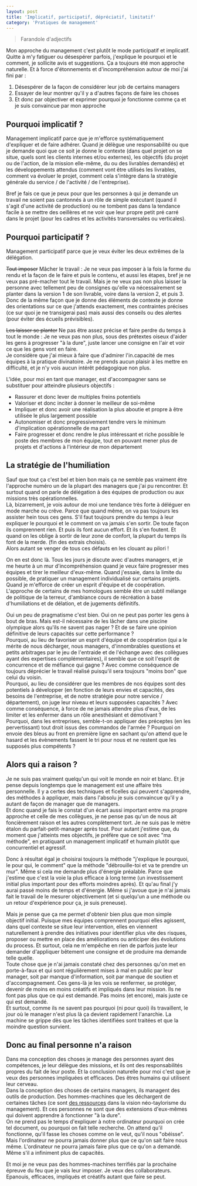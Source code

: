 ```yaml
---
layout: post  
title: 'Implicatif, participatif, dépréciatif, limitatif'  
category: 'Pratiques de management'
---
```

> Farandole d'adjectifs  

Mon approche du management c'est plutôt le mode participatif et implicatif. Quitte à m'y fatiguer ou désespérer parfois, j'explique le pourquoi et le comment, je sollicite avis et suggestions. Ça a toujours été mon approche naturelle. Et à force d'étonnements et d'incompréhension autour de moi j'ai fini par :
1. Désespérer de la façon de considérer leur job de certains managers
2. Essayer de leur montrer qu'il y a d'autres façons de faire les choses
3. Et donc par objectiver et exprimer pourquoi je fonctionne comme ça et je suis convaincue par mon approche

## Pourquoi implicatif ? 
Management implicatif parce que je m'efforce systématiquement d'expliquer et de faire adhérer. Quand je délègue une responsabilité ou que je demande quoi que ce soit je donne le contexte (dans quel projet on se situe, quels sont les clients internes et/ou externes), les objectifs (du projet ou de l'action, de la mission elle-même, du ou des livrables demandés) et les développements attendus (comment vont être utilisés les livrables, comment va évoluer le projet, comment cela s'intègre dans la stratégie générale du service / de l'activité / de l'entreprise). 

Bref je fais ce que je peux pour que les personnes à qui je demande un travail ne soient pas cantonnés à un rôle de simple exécutant (quand il s'agit d'une activité de production) ou ne tombent pas dans la tendance facile à se mettre des oeillères et ne voir que leur propre petit pré carré dans le projet (pour les cadres et les activités transversales ou verticales).

## Pourquoi participatif ? 
Management participatif parce que je veux éviter les deux extrêmes de la délégation.

~~Tout imposer~~ Mâcher le travail : Je ne veux pas imposer à la fois la forme du rendu et la façon de le faire et puis le contenu, et aussi les étapes, bref je ne veux pas pré-macher tout le travail. Mais je ne veux pas non plus laisser la personne avec tellement peu de consignes qu'elle va nécessairement se planter dans la version 1 de son livrable, voire dans la version 2, et puis 3.  
Donc de la même façon que je donne des éléments de contexte je donne des orientations sur ce que j'attends exactement, mes contraintes précises (ce sur quoi je ne transigerai pas) mais aussi des conseils ou des alertes (pour éviter des écueils prévisibles).  

~~Les laisser se planter~~ Ne pas être assez précise et faire perdre du temps à tout le monde : Je ne veux pas non plus, sous des prétextes oiseux d'aider les gens à progresser "à la dure", juste lancer une consigne en l'air et voir ce que les gens vont en faire.  
Je considère que j'ai mieux à faire que d'admirer l'in.capacité de mes équipes à la pratique divinatoire. Je ne prends aucun plaisir à les mettre en difficulté, et je n'y vois aucun intérêt pédagogique non plus.

L'idée, pour moi en tant que manager, est d'accompagner sans se substituer pour atteindre plusieurs objectifs : 
* Rassurer et donc lever de multiples freins potentiels
* Valoriser et donc inciter à donner le meilleur de soi-même
* Impliquer et donc avoir une réalisation la plus aboutie et propre à être utilisée le plus largement possible 
* Autonomiser et donc progressivement tendre vers le minimum d'implication opérationnelle de ma part
* Faire progresser et donc rendre le plus intéressant et riche possible le poste des membres de mon équipe, tout en pouvant mener plus de projets et d'actions à l'intérieur de mon département

## La stratégie de l'humiliation
Sauf que tout ça c'est bel et bien bon mais ça ne semble pas vraiment être l'approche numéro un de la plupart des managers que j'ai pu rencontrer. Et surtout quand on parle de délégation à des équipes de production ou aux missions très opérationnelles.  
Là, bizarrement, je vois autour de moi une tendance très forte à déléguer en mode marche ou crêve. Parce que quand même, on va pas toujours les assister hein tous ces gens. S'il faut toujours prendre du temps à leur expliquer le pourquoi et le comment on va jamais s'en sortir. De toute façon ils comprennent rien. Et puis ils font aucun effort. Et ils s'en foutent. Et quand on les oblige à sortir de leur zone de confort, la plupart du temps ils font de la merde. (fin des extrais choisis).  
Alors autant se venger de tous ces défauts en les clouant au pilori !

On en est donc là. Tous les jours je discute avec d'autres managers, et je me heurte à un mur d'incompréhension quand je veux faire progresser mes équipes et tirer le meilleur d'eux-même. Quand j'essaie, dans la limite du possible, de pratiquer un management individualisé sur certains projets. Quand je m'efforce de créer un esprit d'équipe et de coopération.  
L'approche de certains de mes homologues semble être un subtil mélange de politique de la terreur, d'ambiance cours de récréation à base d'humiliations et de délation, et de jugements définitifs.

Oui un peu de pragmatisme c'est bien. Oui on ne peut pas porter les gens à bout de bras. Mais est-il nécessaire de les lâcher dans une piscine olympique alors qu'ils ne savent pas nager ? Et de se faire une opinion définitive de leurs capacités sur cette performance ?  
Pourquoi, au lieu de favoriser un esprit d'équipe et de coopération (qui a le mérite de nous décharger, nous managers, d'innombrables questions et petits arbitrages par le jeu de l'entraide et de l'échange avec des collègues ayant des expertises complémentaires), il semble que ce soit l'esprit de concurrence et de méfiance qui gagne ? Avec comme conséquence de toujours déprécier le travail réalisé puisqu'il sera toujours "moins bon" que celui du voisin.  
Pourquoi, au lieu de considérer que les membres de nos équipes sont des potentiels à développer (en fonction de leurs envies et capacités, des besoins de l'entreprise, et de notre stratégie pour notre service / département), on juge leur niveau et leurs supposées capacités ? Avec comme conséquence, à force de ne jamais attendre plus d'eux, de les limiter et les enfermer dans un rôle anesthésiant et démotivant ?  
Pourquoi, dans les entreprises, semble-t-on appliquer des préceptes (en les pervertissant) tout droit issus des commandos de l'armée ? Pourquoi on envoie des bleus au front en première ligne en sachant qu'on attend que le hasard et les évènements fassent le tri pour nous et ne restent que les supposés plus compétents ? 

## Alors qui a raison ?
Je ne suis pas vraiment quelqu'un qui voit le monde en noir et blanc. Et je pense depuis longtemps que le management est une affaire très personnelle. Il y a certes des techniques et ficelles qui peuvent s'apprendre, des méthodes à appliquer, mais dans l'absolu je suis convaincue qu'il y a autant de façon de manager que de managers.  
Et donc quand je fais le constat d'un écart aussi important entre ma propre approche et celle de mes collègues, je ne pense pas qu'un de nous ait foncièrement raison et les autres complètement tort. Je ne suis pas le mètre étalon du parfait-petit-manager après tout. Pour autant j'estime que, du moment que j'atteints mes objectifs, je préfère que ce soit avec "ma méthode", en pratiquant un management implicatif et humain plutôt que concurrentiel et agressif.

Donc à résultat égal je choisirai toujours la méthode "j'explique le pourquoi, le pour qui, le comment" que la méthode "débrouille-toi et va te prendre un mur". Même si cela me demande plus d'énergie préalable. Parce que j'estime que c'est la voie la plus efficace à long terme (un investissement initial plus important pour des efforts moindres après). Et qu'au final j'y aurai passé moins de temps et d'énergie. Même si j'avoue que je n'ai jamais fait le travail de le mesurer objectivement (et si quelqu'un a une méthode ou un retour d'expérience pour ça, je suis preneuse).

Mais je pense que ça me permet d'obtenir bien plus que mon simple objectif initial. Puisque mes équipes comprennent pourquoi elles agissent, dans quel contexte se situe leur intervention, elles en viennent naturellement à prendre des initiatives pour identifier plus vite des risques, proposer ou mettre en place des améliorations ou anticiper des évolutions du process. Et surtout, cela ne m'empêche en rien de parfois juste leur demander d'appliquer bêtement une consigne et de produire ma demande telle quelle.  
Toute chose que je n'ai jamais constaté chez des personnes qu'on met en porte-à-faux et qui sont régulièrement mises à mal en public par leur manager, soit par manque d'information, soit par manque de soutien et d'accompagnement. Ces gens-là je les vois se renfermer, se protéger, devenir de moins en moins créatifs et impliqués dans leur mission. Ils ne font pas plus que ce qui est demandé. Pas moins (et encore), mais juste ce qui est demandé.  
Et surtout, comme ils ne savent pas pourquoi (ni pour quoi) ils travaillent, le jour où le manager n'est plus là ça devient rapidement l'anarchie. La machine se grippe dès que les tâches identifiées sont traitées et que la moindre question survient. 

## Donc au final personne n'a raison
Dans ma conception des choses je manage des personnes ayant des compétences, je leur délègue des missions, et ils ont des responsabilités propres du fait de leur poste. Et la conclusion naturelle pour moi c'est que je veux des personnes impliquées et efficaces. Des êtres humains qui utilisent leur cerveau.  
Dans la conception des choses de certains managers, ils managent des outils de production. Des hommes-machines que les déchargent de certaines tâches (ce sont [des ressources](http://www.blog-management.fr/2014/05/19/management-objectifs-mode-regulation-parmi-dautres/) dans la vision néo-taylorisme du management). Et ces personnes ne sont que des extensions d'eux-mêmes qui doivent apprendre à fonctionner "à la dure".   
On ne prend pas le temps d'expliquer à notre ordinateur pourquoi on crée tel document, ou pourquoi on fait telle recherche. On attend qu'il fonctionne, qu'il fasse les choses comme on le veut, qu'il nous "obéisse". Mais l'ordinateur ne pourra jamais donner plus que ce qu'on sait faire nous même. L'ordinateur ne pourra jamais faire plus que ce qu'on a demandé. Même s'il a infiniment plus de capacités.

Et moi je ne veux pas des hommes-machines terrifiés par la prochaine épreuve du feu que je vais leur imposer. Je veux des collaborateurs. Epanouis, efficaces, impliqués et créatifs autant que faire se peut. 
